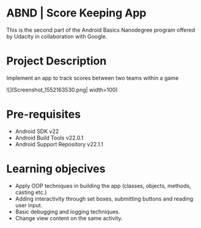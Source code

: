 # ABND | Score Keeping App 
This is the second part of the Android Basics Nanodegree program offered by Udacity in collaboration with Google. 

# Project Description
Implement an app to track scores between two teams within a game

![](Screenshot_1552163530.png| width=100)

# Pre-requisites
-	Android SDK v22
-	Android Build Tools v22.0.1
-	Android Support Repository v22.1.1


# Learning objecives
- Apply OOP techniques in building the app (classes, objects, methods, casting etc.)
- Adding interactivity through set boxes, submitting buttons and reading user input.
- Basic debugging and logging techniques.
- Change view content on the same activity.

